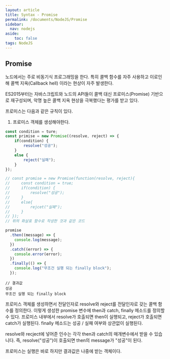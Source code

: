 ```yaml
---
layout: article
title: Syntax - Promise
permalink: /documents/NodeJS/Promise
sidebar:
  nav: nodejs
aside:
    toc: false
tags: NodeJS 
---
```


## Promise
<div class="blue-div">
노드에서는 주로 비동기식 프로그래밍을 한다. 특히 콜백 함수를 자주 사용하고 이로인해 콜백 지옥(Callback hell) 이라는 현상이 자주 발생한다.

ES2015부터는 자바스크립트와 노드의 API들이 콜백 대신 프로미스(Promise) 기반으로 재구성되며, 악명 높은 콜백 지옥 현상을 극복했다는 평가를 받고 있다.

프로미스는 다음과 같은 규칙이 있다.
1. 프로미스 객체를 생성해야한다.
</div>

```javascript
const condition = ture;
const primise = new Promise((resolve, reject) => {
    if(condition) {
        resolve("성공");
    }
    else {
        reject("실패");
    }
});

// const promise = new Promise(function(resolve, reject){
//     const condition = true;
//     if(condition) {
//         resolve("성공");
//     }
//     else{
//         rejcet("실패");
//     }
// });
// 위의 화살표 함수로 작성한 것과 같은 코드

promise
  .then((message) => {
    console.log(message);
  })
  .catch((error) => {
    console.error(error);
  })
  .finally(() => {
    console.log("무조건 실행 되는 finally block");
  });
```
```
// 결과값
성공
무조건 실행 되는 finally block
```

<div class="blue-div">
프로미스 객체를 생성하면서 전달인자로 resolve와 reject를 전달인자로 갖는 콜백 함수를 정의한다.
이렇게 생성한 promise 변수에 then과 catch, finally 메소드를 정의할 수 있다.
프로미스 내부에서 resolve가 호출되면 then이 실행되고, reject가 호출되면 catch가 실행된다.
finally 메소드는 성공 / 실패 여부와 상관없이 실행된다.

resolve와 recject에 넣어준 인수는 각각 then과 catch의 매개변수에서 받을 수 있습니다.
즉, resolve("성공")이 호출되면 then의 message가 "성공"이 된다.

프로미스는 실행은 바로 하지만 결과값은 나중에 받는 객체이다.

</div>




